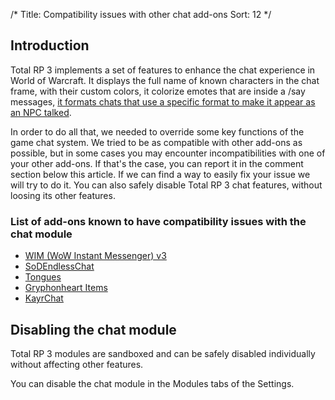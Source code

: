 /*
Title: Compatibility issues with other chat add-ons
Sort: 12
*/

## Introduction

Total RP 3 implements a set of features to enhance the chat experience in World of Warcraft. It displays the full name of known characters in the chat frame, with their custom colors, it colorize emotes that are inside a /say messages, [it formats chats that use a specific format to make it appear as an NPC talked](how_to/chat_formatting).

In order to do all that, we needed to override some key functions of the game chat system. We tried to be as compatible with other add-ons as possible, but in some cases you may encounter incompatibilities with one of your other add-ons. If that's the case, you can report it in the comment section below this article. If we can find a way to easily fix your issue we will try to do it. You can also safely disable Total RP 3 chat features, without loosing its other features.

### List of add-ons known to have compatibility issues with the chat module

- [WIM (WoW Instant Messenger) v3](http://www.curse.com/addons/wow/wim-3)
- [SoDEndlessChat](http://www.curse.com/addons/wow/sodendlesschat)
- [Tongues](http://www.curse.com/addons/wow/tongues)
- [Gryphonheart Items](http://www.curse.com/addons/wow/ghi)
- [KayrChat](http://www.wowinterface.com/downloads/info21419-KayrChat-LanguageDeobfuscationandMultilineMessages.html)

## Disabling the chat module

Total RP 3 modules are sandboxed and can be safely disabled individually without affecting other features.

You can disable the chat module in the Modules tabs of the Settings.
